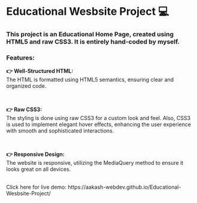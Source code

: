 <h1>Educational Wesbsite Project 💻</h1>
<h3>This project is an Educational Home Page, created using HTML5 and raw CSS3. It is entirely hand-coded by myself.</h3>

<h3>Features:</h3>
<p></p><b>👉 Well-Structured HTML:</b><br>The HTML is formatted using HTML5 semantics, ensuring clear and organized code.</p>
<br>
<p><b>👉 Raw CSS3:</b><br>The styling is done using raw CSS3 for a custom look and feel. Also, CSS3 is used to implement elegant hover effects, enhancing the user experience with smooth and sophisticated interactions.</p>
<br>
<p><b>👉 Responsive Design:</b><br>The website is responsive, utilizing the MediaQuery method to ensure it looks great on all devices.</p>
<br>
Click here for live demo: https://aakash-webdev.github.io/Educational-Wesbsite-Project/
